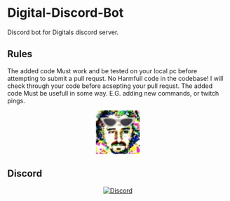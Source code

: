 # Digital-Discord-Bot
Discord bot for Digitals discord server.

## Rules
The added code Must work and be tested on your local pc before attempting to submit a pull requst.
No Harmfull code in the codebase! I will check through your code before acsepting your pull requst.
The added code Must be usefull in some way. E.G. adding new commands, or twitch pings.

<p align="center">
  <img alt="Space Station 14" width="100" src="Rec/Logo.png" />
</p>

## Discord
<div class="header" align="center">

[![Discord](https://img.shields.io/discord/1263420905174859806?label=Discord&logo=discord&logoColor=white)](https://discord.gg/R7C79SN4)
